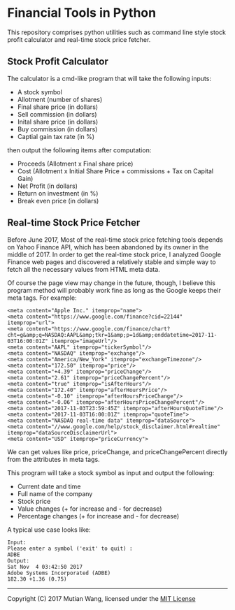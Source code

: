 # Financial Tools in Python
This repository comprises python utilities such as command line style stock profit calculator and real-time stock price fetcher.

## Stock Profit Calculator
The calculator is a cmd-like program that will take the following inputs:

- A stock symbol
- Allotment (number of shares)
- Final share price (in dollars)
- Sell commission (in dollars)
- Inital share price (in dollars)
- Buy commission (in dollars)
- Captial gain tax rate (in %)

then output the following items after computation:

- Proceeds (Allotment x Final share price)
- Cost (Allotment x Initial Share Price + commissions + Tax on Capital Gain)
- Net Profit (in dollars)
- Return on investment (in %)
- Break even price (in dollars)

## Real-time Stock Price Fetcher
Before June 2017, Most of the real-time stock price fetching tools depends on Yahoo Finance API, which has been abandoned by its owner in the middle of 2017. In order to get the real-time stock price, I analyzed Google Finance web pages and discovered a relatively stable and simple way to fetch all the necessary values from HTML meta data.

Of course the page view may change in the future, though, I believe this program method will probably work fine as long as the Google keeps their meta tags. For example:

    <meta content="Apple Inc." itemprop="name">
	<meta content="https://www.google.com/finance?cid=22144" itemprop="url">
	<meta content="https://www.google.com/finance/chart?cht=g&amp;q=NASDAQ:AAPL&amp;tkr=1&amp;p=1d&amp;enddatetime=2017-11-03T16:00:01Z" itemprop="imageUrl"/>
	<meta content="AAPL" itemprop="tickerSymbol"/>
	<meta content="NASDAQ" itemprop="exchange"/>
	<meta content="America/New_York" itemprop="exchangeTimezone"/>
	<meta content="172.50" itemprop="price"/>
	<meta content="+4.39" itemprop="priceChange"/>
	<meta content="2.61" itemprop="priceChangePercent"/>
	<meta content="true" itemprop="isAfterHours"/>
	<meta content="172.40" itemprop="afterHoursPrice"/>
	<meta content="-0.10" itemprop="afterHoursPriceChange"/>
	<meta content="-0.06" itemprop="afterHoursPriceChangePercent"/>
	<meta content="2017-11-03T23:59:45Z" itemprop="afterHoursQuoteTime"/>
	<meta content="2017-11-03T16:00:01Z" itemprop="quoteTime">
	<meta content="NASDAQ real-time data" itemprop="dataSource">
	<meta content="//www.google.com/help/stock_disclaimer.html#realtime" itemprop="dataSourceDisclaimerUrl">
	<meta content="USD" itemprop="priceCurrency">
We can get values like price, priceChange, and priceChangePercent directly from the attributes in meta tags.

This program will take a stock symbol as input and output the following:

- Current date and time
- Full name of the company
- Stock price
- Value changes (+ for increase and - for decrease)
- Percentage changes (+ for increase and - for decrease)

A typical use case looks like:

    Input:
	Please enter a symbol ('exit' to quit) :
	ADBE
	Output:
	Sat Nov  4 03:42:50 2017
	Adobe Systems Incorporated (ADBE)
	182.30 +1.36 (0.75)

-------------------------------------------------------------------------------
Copyright (C) 2017 Mutian Wang, licensed under the [MIT License](http://www.opensource.org/licenses/mit-license.php)
